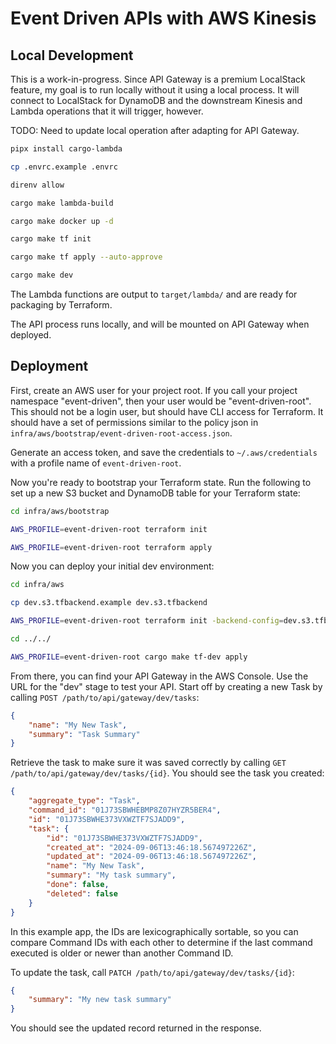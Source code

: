 # Event Driven APIs with AWS Kinesis

## Local Development

This is a work-in-progress. Since API Gateway is a premium LocalStack feature, my goal is to run locally without it using a local process. It will connect to LocalStack for DynamoDB and the downstream Kinesis and Lambda operations that it will trigger, however.

TODO: Need to update local operation after adapting for API Gateway.

```sh
pipx install cargo-lambda

cp .envrc.example .envrc

direnv allow

cargo make lambda-build

cargo make docker up -d

cargo make tf init

cargo make tf apply --auto-approve

cargo make dev
```

The Lambda functions are output to `target/lambda/` and are ready for packaging by Terraform.

The API process runs locally, and will be mounted on API Gateway when deployed.

## Deployment

First, create an AWS user for your project root. If you call your project namespace "event-driven", then your user would be "event-driven-root". This should not be a login user, but should have CLI access for Terraform. It should have a set of permissions similar to the policy json in `infra/aws/bootstrap/event-driven-root-access.json`.

Generate an access token, and save the credentials to `~/.aws/credentials` with a profile name of `event-driven-root`.

Now you're ready to bootstrap your Terraform state. Run the following to set up a new S3 bucket and DynamoDB table for your Terraform state:

```sh
cd infra/aws/bootstrap

AWS_PROFILE=event-driven-root terraform init

AWS_PROFILE=event-driven-root terraform apply
```

Now you can deploy your initial dev environment:

```sh
cd infra/aws

cp dev.s3.tfbackend.example dev.s3.tfbackend

AWS_PROFILE=event-driven-root terraform init -backend-config=dev.s3.tfbackend

cd ../../

AWS_PROFILE=event-driven-root cargo make tf-dev apply
```

From there, you can find your API Gateway in the AWS Console. Use the URL for the "dev" stage to test your API. Start off by creating a new Task by calling `POST /path/to/api/gateway/dev/tasks`:

```json
{
    "name": "My New Task",
    "summary": "Task Summary"
}
```

Retrieve the task to make sure it was saved correctly by calling `GET /path/to/api/gateway/dev/tasks/{id}`. You should see the task you created:

```json
{
    "aggregate_type": "Task",
    "command_id": "01J73SBWHEBMP8Z07HYZR5BER4",
    "id": "01J73SBWHE373VXWZTF7SJADD9",
    "task": {
        "id": "01J73SBWHE373VXWZTF7SJADD9",
        "created_at": "2024-09-06T13:46:18.567497226Z",
        "updated_at": "2024-09-06T13:46:18.567497226Z",
        "name": "My New Task",
        "summary": "My task summary",
        "done": false,
        "deleted": false
    }
}
```

In this example app, the IDs are lexicographically sortable, so you can compare Command IDs with each other to determine if the last command executed is older or newer than another Command ID.

To update the task, call `PATCH /path/to/api/gateway/dev/tasks/{id}`:

```json
{
    "summary": "My new task summary"
}
```

You should see the updated record returned in the response.
